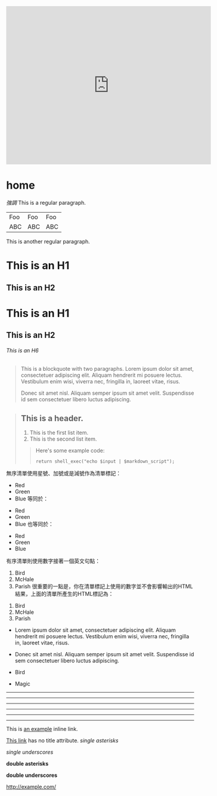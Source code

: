 <iframe width="549" height="424" frameborder="0" scrolling="no" src="https://onedrive.live.com/embed?resid=860771833FE6DF15%218888&authkey=%21AI7uvCp_pXHafYE&em=2&wdAllowInteractivity=False&AllowTyping=True&ActiveCell='%E5%B7%A5%E4%BD%9C%E8%A1%A81'!A3&Item='%E5%B7%A5%E4%BD%9C%E8%A1%A81'!A1%3AF17&wdHideGridlines=True&wdDownloadButton=True&wdInConfigurator=True"></iframe>


# home
*強調*
This is a regular paragraph.

<table>
    <tr>
        <td>Foo</td><td>Foo</td><td>Foo</td>
    </tr>
    <tr>
        <td>ABC</td><td>ABC</td><td>ABC</td>
    </tr>

</table>

This is another regular paragraph.


This is an H1
=============

This is an H2
-------------


# This is an H1

## This is an H2

###### This is an H6

> This is a blockquote with two paragraphs. Lorem ipsum dolor sit amet,
> consectetuer adipiscing elit. Aliquam hendrerit mi posuere lectus.
> Vestibulum enim wisi, viverra nec, fringilla in, laoreet vitae, risus.
> 
> Donec sit amet nisl. Aliquam semper ipsum sit amet velit. Suspendisse
> id sem consectetuer libero luctus adipiscing.


> ## This is a header.
> 
> 1.   This is the first list item.
> 2.   This is the second list item.
> 
>> Here's some example code:
>>
>>     return shell_exec("echo $input | $markdown_script");



無序清單使用星號、加號或是減號作為清單標記：

*   Red
*   Green
*   Blue
等同於：

+   Red
+   Green
+   Blue
也等同於：

-   Red
-   Green
-   Blue



有序清單則使用數字接著一個英文句點：

1.  Bird
2.  McHale
3.  Parish
很重要的一點是，你在清單標記上使用的數字並不會影響輸出的HTML結果，上面的清單所產生的HTML標記為：

<ol>
<li>Bird</li>
<li>McHale</li>
<li>Parish</li>
</ol>

*   Lorem ipsum dolor sit amet, consectetuer adipiscing elit.
Aliquam hendrerit mi posuere lectus. Vestibulum enim wisi,
viverra nec, fringilla in, laoreet vitae, risus.
*   Donec sit amet nisl. Aliquam semper ipsum sit amet velit.
Suspendisse id sem consectetuer libero luctus adipiscing.



*   Bird

*   Magic


<hr/>

* * *

***

*****

- - -

---------------------------------------


This is [an example](http://example.com/ "Title") inline link.

[This link](http://example.net/) has no title attribute.
*single asterisks*

_single underscores_

**double asterisks**

__double underscores__


<http://example.com/>
